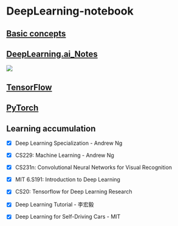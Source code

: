 # DeepLearning-notebook

## [Basic concepts](https://github.com/steveLauwh/DeepLearning-notebook/tree/master/Basic%20concepts)

## [DeepLearning.ai_Notes](https://github.com/steveLauwh/DeepLearning-notebook/tree/master/DeepLearning.ai_Notes)

![](https://github.com/steveLauwh/DeepLearning-notes/raw/master/DeepLearning.ai_Notes/image/DL.PNG)

## [TensorFlow](https://github.com/steveLauwh/DeepLearning-notebook/tree/master/Tensorflow)

## [PyTorch](https://github.com/steveLauwh/DeepLearning-notes/tree/master/PyTorch)

## Learning accumulation

- [x] Deep Learning Specialization - Andrew Ng
- [x] CS229: Machine Learning - Andrew Ng
- [x] CS231n: Convolutional Neural Networks for Visual Recognition
- [x] MIT 6.S191: Introduction to Deep Learning
- [x] CS20: Tensorflow for Deep Learning Research
- [x] Deep Learning Tutorial - 李宏毅
- [x] Deep Learning for Self-Driving Cars - MIT



